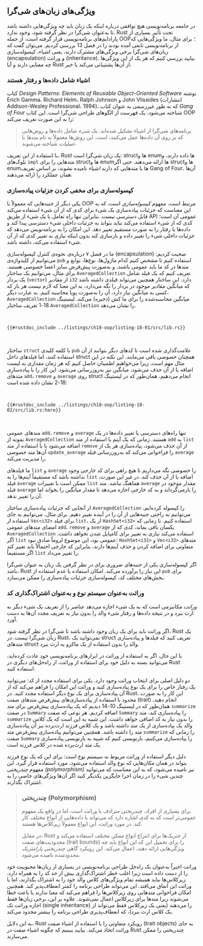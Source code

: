 ## ویژگی‌های زبان‌های شی‌گرا

در جامعه برنامه‌نویسی هیچ توافقی درباره اینکه یک زبان باید چه ویژگی‌هایی داشته باشد تا به‌عنوان شی‌گرا در نظر گرفته شود، وجود ندارد. Rust تحت تأثیر بسیاری از پارادایم‌های برنامه‌نویسی قرار گرفته است، از جمله OOP؛ برای مثال، ما ویژگی‌هایی که از برنامه‌نویسی تابعی آمده بودند را در فصل 13 بررسی کردیم. می‌توان گفت که زبان‌های شی‌گرا برخی ویژگی‌های مشترک دارند، یعنی اشیاء، کپسوله‌سازی (encapsulation) و وراثت (inheritance). بیایید بررسی کنیم که هر یک از این ویژگی‌ها چه معنایی دارند و آیا Rust از آن‌ها پشتیبانی می‌کند یا خیر.

### اشیاء شامل داده‌ها و رفتار هستند

کتاب _Design Patterns: Elements of Reusable Object-Oriented Software_ نوشته Erich Gamma، Richard Helm، Ralph Johnson و John Vlissides (انتشارات Addison-Wesley Professional، 1994)، که به طور غیررسمی به عنوان کتاب _Gang of Four_ شناخته می‌شود، یک فهرست از الگوهای طراحی شی‌گرا است. این کتاب OOP را به این صورت تعریف می‌کند:

> برنامه‌های شی‌گرا از اشیاء تشکیل شده‌اند. یک _شیء_ شامل داده‌ها و روش‌هایی که بر روی آن داده‌ها عمل می‌کنند، است. این روش‌ها معمولاً به نام _متدها_ یا _عملیات_ شناخته می‌شوند.

با استفاده از این تعریف، Rust یک زبان شی‌گرا است: structها و enumها داده دارند، و بلوک‌های `impl` متدهایی را برای structها و enumها ارائه می‌دهند. حتی اگر structها و enumها با متدهایی که دارند _اشیاء_ نامیده نشوند، بر اساس تعریف Gang of Four، آن‌ها همان عملکرد را ارائه می‌دهند.

### کپسوله‌سازی برای مخفی کردن جزئیات پیاده‌سازی

یکی دیگر از جنبه‌هایی که معمولاً با OOP مرتبط است، مفهوم _کپسوله‌سازی_ است، که به این معناست که جزئیات پیاده‌سازی یک شیء برای کدی که از آن شیء استفاده می‌کند قابل دسترسی نیست. بنابراین تنها راه تعامل با یک شیء از طریق API عمومی آن است؛ کدی که از شیء استفاده می‌کند نباید بتواند به جزئیات داخلی شیء دسترسی پیدا کند و داده‌ها یا رفتار را به صورت مستقیم تغییر دهد. این امکان را به برنامه‌نویس می‌دهد که جزئیات داخلی شیء را تغییر داده و بازسازی کند بدون اینکه نیازی به تغییر کدی که از آن شیء استفاده می‌کند، داشته باشد.

ما در فصل ۷ درباره‌ی نحوه‌ی کنترل کپسوله‌سازی (encapsulation) صحبت کردیم: می‌توانیم از کلیدواژه‌ی `pub` استفاده کنیم تا مشخص کنیم کدام ماژول‌ها، نوع‌ها، توابع و متدها در کد ما باید عمومی باشند، و به‌صورت پیش‌فرض سایر اعضا خصوصی هستند. برای مثال، می‌توانیم یک ساختار `AveragedCollection` تعریف کنیم که یک فیلد شامل یک بردار (`vector`) از مقادیر `i32` دارد. این ساختار همچنین می‌تواند فیلدی داشته باشد که میانگین مقادیر موجود در بردار را نگه می‌دارد، به این معنا که لازم نیست هر بار که کسی به میانگین نیاز دارد، آن را به‌صورت پویا محاسبه کنیم. به عبارت دیگر، `AveragedCollection` میانگین محاسبه‌شده را برای ما کش (ذخیره) می‌کند. لیستینگ 18-1 تعریف ساختار `AveragedCollection` را نشان می‌دهد.

<Listing number="18-1" file-name="src/lib.rs" caption="An `AveragedCollection` struct that maintains a list of integers and the average of the items in the collection">

```rust,noplayground
{{#rustdoc_include ../listings/ch18-oop/listing-18-01/src/lib.rs}}
```

</Listing>

ساختار `struct` با کلمه کلیدی `pub` علامت‌گذاری شده است تا کدهای دیگر بتوانند از آن استفاده کنند، اما فیلدهای داخل struct همچنان خصوصی باقی می‌مانند. این نکته در این مثال مهم است، زیرا می‌خواهیم اطمینان حاصل کنیم که هر زمان مقداری به لیست اضافه یا از آن حذف می‌شود، میانگین نیز به‌روزرسانی می‌شود. این کار را با پیاده‌سازی متدهای `add`، `remove` و `average` روی struct انجام می‌دهیم، همان‌طور که در لیستینگ 18-2 نشان داده شده است:

<Listing number="18-2" file-name="src/lib.rs" caption="پیاده‌سازی متدهای عمومی `add`، `remove` و `average` در `AveragedCollection`">

```rust,noplayground
{{#rustdoc_include ../listings/ch18-oop/listing-18-02/src/lib.rs:here}}
```

</Listing>

متدهای عمومی `add`، `remove` و `average` تنها راه‌های دسترسی یا تغییر داده‌ها در یک نمونه از `AveragedCollection` هستند. زمانی که یک آیتم با استفاده از متد `add` به `list` اضافه می‌شود یا با استفاده از متد `remove` از آن حذف می‌شود، پیاده‌سازی هر یک از آن‌ها متد خصوصی `update_average` را فراخوانی می‌کند که به‌روزرسانی فیلد `average` را مدیریت می‌کند.

ما فیلدهای `list` و `average` را خصوصی نگه می‌داریم تا هیچ راهی برای کد خارجی وجود نداشته باشد که مستقیماً آیتم‌ها را به `list` اضافه یا از آن حذف کند. در غیر این صورت، فیلد `average` ممکن است با تغییرات `list` هماهنگ نباشد. متد `average` مقدار موجود در فیلد `average` را بازمی‌گرداند و به کد خارجی اجازه می‌دهد تا مقدار میانگین را بخواند اما آن را تغییر ندهد.

از آنجایی که جزئیات پیاده‌سازی ساختار `AveragedCollection` را کپسوله کرده‌ایم، می‌توانیم به راحتی جنبه‌هایی از آن را در آینده تغییر دهیم. برای مثال، می‌توانیم به جای استفاده از `Vec<i32>` برای فیلد `list`، از یک `HashSet<i32>` استفاده کنیم. تا زمانی که امضای متدهای عمومی `add`، `remove` و `average` یکسان باقی بماند، کدی که از `AveragedCollection` استفاده می‌کند نیازی به تغییر برای کامپایل شدن نخواهد داشت. اگر `list` عمومی بود، این موضوع لزوماً صادق نبود: `HashSet<i32>` و `Vec<i32>` متدهای متفاوتی برای اضافه کردن و حذف آیتم‌ها دارند، بنابراین کد خارجی احتمالاً باید تغییر کند اگر مستقیماً `list` را تغییر می‌داد.

اگر کپسوله‌سازی یکی از جنبه‌های ضروری برای در نظر گرفتن یک زبان به عنوان شی‌گرا باشد، Rust این نیاز را برآورده می‌کند. امکان استفاده یا عدم استفاده از `pub` برای بخش‌های مختلف کد، کپسوله‌سازی جزئیات پیاده‌سازی را ممکن می‌سازد.

### وراثت به‌عنوان سیستم نوع و به‌عنوان اشتراک‌گذاری کد

_وراثت_ مکانیزمی است که به یک شیء اجازه می‌دهد عناصر را از تعریف یک شیء دیگر به ارث ببرد و در نتیجه داده‌ها و رفتار شیء والد را بدون نیاز به تعریف مجدد آن‌ها به دست آورد.

اگر وراثت باید برای یک زبان وجود داشته باشد تا شی‌گرا در نظر گرفته شود، Rust یک زبان شی‌گرا نیست. در Rust، نمی‌توانید یک struct تعریف کنید که فیلدها و پیاده‌سازی متدهای struct والد را بدون استفاده از یک ماکرو به ارث ببرد.

با این حال، اگر به استفاده از وراثت در ابزارهای برنامه‌نویسی خود عادت کرده‌اید، می‌توانید بسته به دلیل خود برای استفاده از وراثت، از راه‌حل‌های دیگری در Rust استفاده کنید.

دو دلیل اصلی برای انتخاب وراثت وجود دارد. یکی برای استفاده مجدد از کد: می‌توانید یک رفتار خاص را برای یک نوع پیاده‌سازی کنید و وراثت این امکان را فراهم می‌کند که از آن پیاده‌سازی برای یک نوع دیگر استفاده مجدد کنید. در Rust، این کار را به صورت محدود با استفاده از پیاده‌سازی‌های پیش‌فرض متدهای صفت (trait) انجام دهید، همان‌طور که در لیستینگ 10-14 دیدیم که یک پیاده‌سازی پیش‌فرض برای متد `summarize` در صفت `Summary` اضافه کردیم. هر نوعی که صفت `Summary` را پیاده‌سازی کند، متد `summarize` را بدون نیاز به کد اضافی خواهد داشت. این شبیه به این است که یک کلاس والد یک پیاده‌سازی از یک متد داشته باشد و یک کلاس فرزند ارث‌برده نیز آن پیاده‌سازی متد را داشته باشد. همچنین می‌توانیم پیاده‌سازی پیش‌فرض متد `summarize` را زمانی که صفت `Summary` را پیاده‌سازی می‌کنیم، بازنویسی کنیم که شبیه به بازنویسی پیاده‌سازی یک متد ارث‌برده شده در کلاس فرزند است.

دلیل دیگر استفاده از وراثت مربوط به سیستم نوع است: برای این که یک نوع فرزند بتواند در همان مکان‌هایی که نوع والد استفاده می‌شود، مورد استفاده قرار گیرد. این مفهوم _چندریختی (polymorphism)_ نیز نامیده می‌شود، که به این معناست که می‌توانید چندین شیء را در زمان اجرا جایگزین یکدیگر کنید اگر آن‌ها ویژگی‌های خاصی را به اشتراک بگذارند.

> ### چندریختی (Polymorphism)
>
> برای بسیاری از افراد، چندریختی مترادف با وراثت است. اما در واقع یک مفهوم عمومی‌تر است که به کدی اشاره دارد که می‌تواند با داده‌هایی از انواع مختلف کار کند. در مورد وراثت، این انواع معمولاً زیرکلاس‌ها هستند.
>
> در مقابل، Rust از جنریک‌ها برای انتزاع انواع ممکن مختلف استفاده می‌کند و محدودیت‌های صفت (trait bounds) را برای تحمیل این که این انواع باید چه ویژگی‌هایی ارائه دهند، اعمال می‌کند. این رویکرد گاهی _چندریختی پارامتریک محدودشده_ نامیده می‌شود.

وراثت اخیراً به‌عنوان یک راه‌حل طراحی برنامه‌نویسی در بسیاری از زبان‌ها محبوبیت خود را از دست داده است زیرا اغلب خطر اشتراک‌گذاری بیش از حد کد را به همراه دارد. زیرکلاس‌ها نباید همیشه تمام ویژگی‌های کلاس والد خود را به اشتراک بگذارند، اما با وراثت این اتفاق می‌افتد. این می‌تواند طراحی برنامه را کمتر انعطاف‌پذیر کند. همچنین امکان فراخوانی متدهایی روی زیرکلاس‌ها را فراهم می‌کند که معنا ندارند یا باعث خطا می‌شوند زیرا متدها برای زیرکلاس اعمال نمی‌شوند. علاوه بر این، برخی زبان‌ها فقط اجازه وراثت تک (single inheritance) را می‌دهند (یعنی یک زیرکلاس فقط می‌تواند از یک کلاس ارث ببرد)، که انعطاف‌پذیری طراحی برنامه را بیشتر محدود می‌کند.

به این دلایل، Rust رویکرد متفاوتی را با استفاده از اشیاء صفت (trait objects) به جای وراثت اتخاذ می‌کند. بیایید ببینیم که چگونه اشیاء صفت در Rust چندریختی را ممکن می‌سازند.
